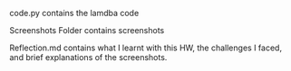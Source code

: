 code.py contains the lamdba code 

Screenshots Folder contains screenshots 

Reflection.md contains what I learnt with this HW, the challenges I faced, and brief explanations of the screenshots. 
